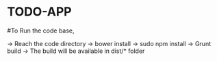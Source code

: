 # TODO-APP

#To Run the code base,

-> Reach the code directory
-> bower install 
-> sudo npm install
-> Grunt build
-> The build will be available in dist/* folder
